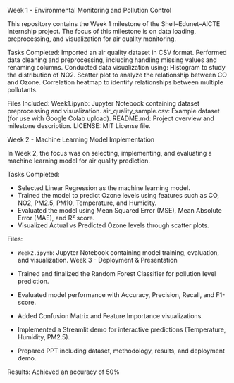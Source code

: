 Week 1 - Environmental Monitoring and Pollution Control

This repository contains the Week 1 milestone of the Shell–Edunet–AICTE Internship project.
The focus of this milestone is on data loading, preprocessing, and visualization for air quality monitoring.

Tasks Completed:
Imported an air quality dataset in CSV format.
Performed data cleaning and preprocessing, including handling missing values and renaming columns.
Conducted data visualization using:
Histogram to study the distribution of NO2.
Scatter plot to analyze the relationship between CO and Ozone.
Correlation heatmap to identify relationships between multiple pollutants.

Files Included:
Week1.ipynb: Jupyter Notebook containing dataset preprocessing and visualization.
air_quality_sample.csv: Example dataset (for use with Google Colab upload).
README.md: Project overview and milestone description.
LICENSE: MIT License file.


Week 2 - Machine Learning Model Implementation

In Week 2, the focus was on selecting, implementing, and evaluating a machine learning model for air quality prediction.

Tasks Completed:
- Selected Linear Regression as the machine learning model.  
- Trained the model to predict Ozone levels using features such as CO, NO2, PM2.5, PM10, Temperature, and Humidity.  
- Evaluated the model using Mean Squared Error (MSE), Mean Absolute Error (MAE), and R² score.  
- Visualized Actual vs Predicted Ozone levels through scatter plots.  

Files:
- `Week2.ipynb`: Jupyter Notebook containing model training, evaluation, and visualization.
Week 3 - Deployment & Presentation

- Trained and finalized the Random Forest Classifier for pollution level prediction.  
- Evaluated model performance with Accuracy, Precision, Recall, and F1-score.  
- Added Confusion Matrix and Feature Importance visualizations.  
- Implemented a Streamlit demo for interactive predictions (Temperature, Humidity, PM2.5).  
- Prepared PPT including dataset, methodology, results, and deployment demo.  

Results: Achieved an accuracy of 50%
